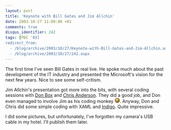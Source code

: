 ```yaml
---
layout: post
title: 'Keynote with Bill Gates and Jim Allchin'
date: 2003-10-27 11:09:00 +01
comments: true
disqus_identifier: 242
tags: [PDC '03]
redirect_from:
  - /blog/archive/2003/10/27/Keynote-with-Bill-Gates-and-Jim-Allchin.aspx
  - /blog/archive/2003/10/27/242.aspx
---
```


The first time I've seen Bill Gates in real live. He spoke much about the past development of the IT industry and presented the Microsoft's vision for the next few years. Nice to see some self-critism.

Jim Allchin's presentation got more into the bits, with several coding sessions with [Don Box](http://www.gotdotnet.com/team/dbox/) and [Chris Anderson](http://www.simplegeek.com/). They did a good job, and Don even managed to involve Jim as his coding monkey ![Wink](/files/archive/smiley_wink.gif). Anyway, Don and Chris did some simple coding with XAML and [Indigo](http://www.gotdotnet.com/team/dbox/default.aspx?key=2003-10-27T06:59:40Z). Quite impressive.

I did some pictures, but unfortunately, I've forgotten my camera's USB cable in my hotel. I'll publish them later.

